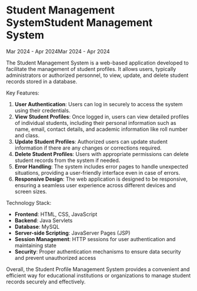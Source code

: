 # Student Management SystemStudent Management System
Mar 2024 - Apr 2024Mar 2024 - Apr 2024

The Student Management System is a web-based application developed to facilitate the management of student profiles. It allows users, typically administrators or authorized personnel, to view, update, and delete student records stored in a database.

Key Features:
1. **User Authentication**: Users can log in securely to access the system using their credentials.
2. **View Student Profiles**: Once logged in, users can view detailed profiles of individual students, including their personal information such as name, email, contact details, and academic information like roll number and class.
3. **Update Student Profiles**: Authorized users can update student information if there are any changes or corrections required.
4. **Delete Student Profiles**: Users with appropriate permissions can delete student records from the system if needed.
5. **Error Handling**: The system includes error pages to handle unexpected situations, providing a user-friendly interface even in case of errors.
6. **Responsive Design**: The web application is designed to be responsive, ensuring a seamless user experience across different devices and screen sizes.

Technology Stack:
- **Frontend**: HTML, CSS, JavaScript
- **Backend**: Java Servlets
- **Database**: MySQL
- **Server-side Scripting**: JavaServer Pages (JSP)
- **Session Management**: HTTP sessions for user authentication and maintaining state
- **Security**: Proper authentication mechanisms to ensure data security and prevent unauthorized access

Overall, the Student Profile Management System provides a convenient and efficient way for educational institutions or organizations to manage student records securely and effectively.
